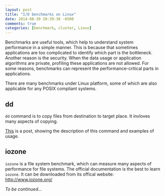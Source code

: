 ```yaml
---
layout: post
title: "I/O benchmarks on Linux"
date: 2014-08-30 20:39:38 -0500
comments: true
categories: [benchmark, cluster, Linux]
---
```



Benchmarks are useful tools, which help to understand system performance in a simple manner. This is because that sometimes applications are too complicated to identify which part is the bottleneck. Another reason is the security. When the data usage or application algorithms are private, profiling these applications are not allowed. For some reasons, benchmarks can represent the performance-critical parts in applications.

There are many benchmarks under Linux platform, some of which are also applicable for any POSIX compliant systems.

<!--more-->

## dd

`dd` command is to copy files from destination to target place. It invloves many aspects of copying.

[This](http://www.computerhope.com/unix/dd.htm) is a post, showing the description of this command and examples of usage.

## iozone

`iozone` is a file system benchmark, which can measure many aspects of performance for file systems.
The official documentation is the best to learn `iozone`. It can be downloaded from its offical website: http://www.iozone.org/


*To be continued...*
